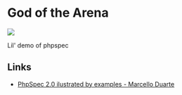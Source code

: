 God of the Arena
================
![](http://2.bp.blogspot.com/-YdYf2A26yJA/UjH-cMtyWaI/AAAAAAAATFE/ixjAU5YDX4U/s640/tumblr_mt0sxjm7tc1ropvm6o1_500.gif)

Lil' demo of phpspec


Links
-----

  - [PhpSpec 2.0 ilustrated by examples - Marcello Duarte](http://fr.slideshare.net/marcello.duarte/phpspec-20-ilustrated-by-examples)
